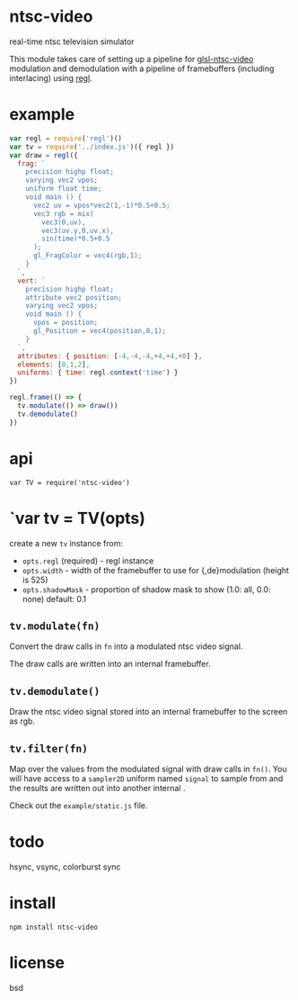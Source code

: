 # ntsc-video

real-time ntsc television simulator

This module takes care of setting up a pipeline for [glsl-ntsc-video][] modulation and demodulation
with a pipeline of framebuffers (including interlacing) using [regl][].

[glsl-ntsc-video]: https://github.com/substack/glsl-ntsc-video
[regl]: http://regl.party/

# example

``` js
var regl = require('regl')()
var tv = require('../index.js')({ regl })
var draw = regl({
  frag: `
    precision highp float;
    varying vec2 vpos;
    uniform float time;
    void main () {
      vec2 uv = vpos*vec2(1,-1)*0.5+0.5;
      vec3 rgb = mix(
        vec3(0,uv),
        vec3(uv.y,0,uv.x),
        sin(time)*0.5+0.5
      );
      gl_FragColor = vec4(rgb,1);
    }
  `,
  vert: `
    precision highp float;
    attribute vec2 position;
    varying vec2 vpos;
    void main () {
      vpos = position;
      gl_Position = vec4(position,0,1);
    }
  `,
  attributes: { position: [-4,-4,-4,+4,+4,+0] },
  elements: [0,1,2],
  uniforms: { time: regl.context('time') }
})

regl.frame(() => {
  tv.modulate(() => draw())
  tv.demodulate()
})
```

# api

``` 
var TV = require('ntsc-video')
```

# `var tv = TV(opts)

create a new `tv` instance from:

* `opts.regl` (required) - regl instance
* `opts.width` - width of the framebuffer to use for {,de}modulation (height is 525)
* `opts.shadowMask` - proportion of shadow mask to show (1.0: all, 0.0: none) default: 0.1

## `tv.modulate(fn)`

Convert the draw calls in `fn` into a modulated ntsc video signal.

The draw calls are written into an internal framebuffer.

## `tv.demodulate()`

Draw the ntsc video signal stored into an internal framebuffer to the screen as rgb.

## `tv.filter(fn)`

Map over the values from the modulated signal with draw calls in `fn()`.
You will have access to a `sampler2D` uniform named `signal` to sample from and the results are
written out into another internal .

Check out the `example/static.js` file.

# todo

hsync, vsync, colorburst sync

# install

```
npm install ntsc-video
```

# license

bsd
